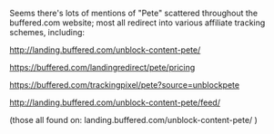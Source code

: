 Seems there's lots of mentions of "Pete" scattered throughout the buffered.com website; most all redirect into various affiliate tracking schemes, including:

http://landing.buffered.com/unblock-content-pete/

https://buffered.com/landingredirect/pete/pricing

https://buffered.com/trackingpixel/pete?source=unblockpete

http://landing.buffered.com/unblock-content-pete/feed/


(those all found on: landing.buffered.com/unblock-content-pete/ )
